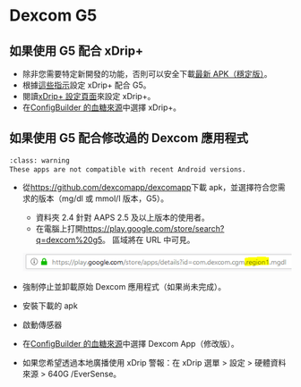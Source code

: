 # Dexcom G5

## 如果使用 G5 配合 xDrip+

-   除非您需要特定新開發的功能，否則可以安全下載[最新 APK（穩定版）](https://xdrip-plus-updates.appspot.com/stable/xdrip-plus-latest.apk)。
-   根據[這些指示](https://navid200.github.io/xDrip/docs/G5-Recommended-Settings.html)設定 xDrip+ 配合 G5。
-   閱讀[xDrip+ 設定頁面](../Configuration/xdrip.md)來設定 xDrip+。
-   在[ConfigBuilder 的血糖來源](../Configuration/Config-Builder.md#bg-source)中選擇 xDrip+。

## 如果使用 G5 配合修改過的 Dexcom 應用程式

```{admonition} Legacy apps
:class: warning
These apps are not compatible with recent Android versions.  
```

-   從<https://github.com/dexcomapp/dexcomapp>下載 apk，並選擇符合您需求的版本（mg/dl 或 mmol/l 版本，G5）。

    -   資料夾 2.4 針對 AAPS 2.5 及以上版本的使用者。
    -   在電腦上打開<https://play.google.com/store/search?q=dexcom%20g5>。 區域將在 URL 中可見。

    ![Dexcom G5 URL 中的區域](../images/DexcomG5regionURL.PNG)

-   強制停止並卸載原始 Dexcom 應用程式（如果尚未完成）。

-   安裝下載的 apk

-   啟動傳感器

- 在[ConfigBuilder 的血糖來源](../Configuration/Config-Builder.md#bg-source)中選擇 Dexcom App（修改版）。

-   如果您希望透過本地廣播使用 xDrip 警報：在 xDrip 選單 > 設定 > 硬體資料來源 > 640G /EverSense。
